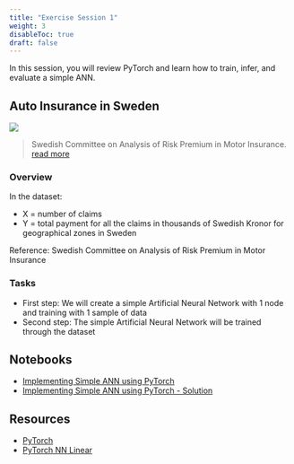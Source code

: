 ```yaml
---
title: "Exercise Session 1"
weight: 3
disableToc: true
draft: false
---
```


In this session, you will review PyTorch and learn how to train, infer, and evaluate a simple ANN.

## Auto Insurance in Sweden

![](https://raw.githubusercontent.com/aaubs/ds-master/main/data/Images/Auto-Insurance.jpeg)

> Swedish Committee on Analysis of Risk Premium in Motor Insurance. [read more](https://college.cengage.com/mathematics/brase/understandable_statistics/7e/students/datasets/slr/frames/slr06.html)


### Overview

In the dataset:

* X = number of claims
* Y = total payment for all the claims in thousands of Swedish Kronor for geographical zones in Sweden

Reference: Swedish Committee on Analysis of Risk Premium in Motor Insurance

### Tasks

* First step: We will create a simple Artificial Neural Network with 1 node and training with 1 sample of data 
* Second step: The simple Artificial Neural Network will be trained through the dataset



## Notebooks

* [Implementing Simple ANN using PyTorch](https://colab.research.google.com/github/aaubs/ds-master/blob/main/notebooks/M3_Exercise_Session_1_ANN_Pytorch.ipynb)
* [Implementing Simple ANN using PyTorch - Solution](https://colab.research.google.com/github/aaubs/ds-master/blob/main/notebooks/M3_Exercise_Session_1_ANN_Pytorch_Solution.ipynb)



## Resources

* [PyTorch](https://pytorch.org/docs/stable/nn.html)
* [PyTorch NN Linear](https://www.sharetechnote.com/html/Python_PyTorch_nn_Linear_01.html)

<!--
* [Python Magteliten Analysis](https://sds-aau.github.io/DSBA-2021/notebooks/M2_workshop_networks_R.nb.html)
-->